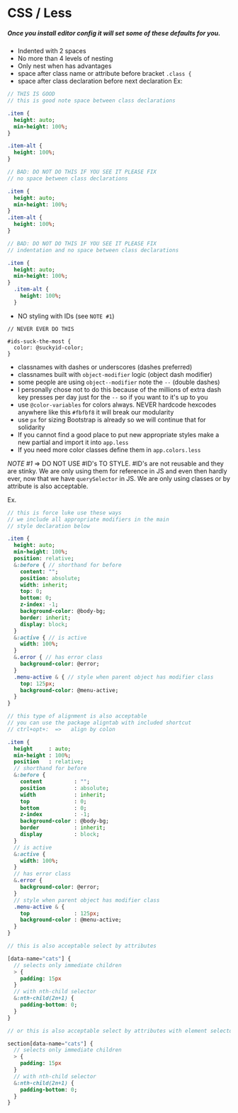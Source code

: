 # CSS / Less

#####  Once you install editor config it will set some of these defaults for you.

* Indented with 2 spaces
* No more than 4 levels of nesting
* Only nest when has advantages
* space after class name or attribute before bracket `.class {`
* space after class declaration before next declaration Ex:

```sass
// THIS IS GOOD
// this is good note space between class declarations

.item {
  height: auto;
  min-height: 100%;
}

.item-alt {
  height: 100%;
}

// BAD: DO NOT DO THIS IF YOU SEE IT PLEASE FIX
// no space between class declarations

.item {
  height: auto;
  min-height: 100%;
}
.item-alt {
  height: 100%;
}

// BAD: DO NOT DO THIS IF YOU SEE IT PLEASE FIX
// indentation and no space between class declarations

.item {
  height: auto;
  min-height: 100%;
}
  .item-alt {
    height: 100%;
  }
```

* NO styling with IDs (see `NOTE #1`)

```less
// NEVER EVER DO THIS

#ids-suck-the-most {
  color: @suckyid-color;
}
```

* classnames with dashes or underscores (dashes preferred)
* classnames built with `object-modifier` logic (object dash modifier)
* some people are using `object--modifier` note the `--` (double dashes)
* I personally chose not to do this because of the millions of extra dash key presses per day just for the `--` so if you want to it's up to you
* use `@color-variables` for colors always. NEVER hardcode hexcodes anywhere like this `#fbfbf8` it will break our modularity
* use `px` for sizing Bootstrap is already so we will continue that for solidarity
* If you cannot find a good place to put new appropriate styles make a new partial and import it into `app.less`
* If you need more color classes define them in `app.colors.less`

*NOTE #1* => DO NOT USE #ID's TO STYLE. #ID's are not reusable and they are stinky. We are only using them for reference in JS and even then hardly ever, now that we have `querySelector` in JS. We are only using classes or by attribute is also acceptable.

Ex.

```sass
// this is force luke use these ways
// we include all appropriate modifiers in the main
// style declaration below

.item {
  height: auto;
  min-height: 100%;
  position: relative;
  &:before { // shorthand for before
    content: "";
    position: absolute;
    width: inherit;
    top: 0;
    bottom: 0;
    z-index: -1;
    background-color: @body-bg;
    border: inherit;
    display: block;
  }
  &:active { // is active
    width: 100%;
  }
  &.error { // has error class
    background-color: @error;
  }
  .menu-active & { // style when parent object has modifier class
    top: 125px;
    background-color: @menu-active;
  }
}

// this type of alignment is also acceptable
// you can use the package aligntab with included shortcut
// ctrl+opt+:  =>   align by colon

.item {
  height     : auto;
  min-height : 100%;
  position   : relative;
  // shorthand for before
  &:before {
    content          : "";
    position         : absolute;
    width            : inherit;
    top              : 0;
    bottom           : 0;
    z-index          : -1;
    background-color : @body-bg;
    border           : inherit;
    display          : block;
  }
  // is active
  &:active {
    width: 100%;
  }
  // has error class
  &.error {
    background-color: @error;
  }
  // style when parent object has modifier class
  .menu-active & {
    top              : 125px;
    background-color : @menu-active;
  }
}

// this is also acceptable select by attributes

[data-name="cats"] {
  // selects only immediate children
  > {
    padding: 15px
  }
  // with nth-child selector
  &:nth-child(2n+1) {
    padding-bottom: 0;
  }
}

// or this is also acceptable select by attributes with element selector

section[data-name="cats"] {
  // selects only immediate children
  > {
    padding: 15px
  }
  // with nth-child selector
  &:nth-child(2n+1) {
    padding-bottom: 0;
  }
}
```
